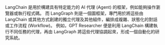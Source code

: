 LangChain 是用於構建具有特定能力的 AI 代理 (Agent) 的框架，例如能夠操作瀏覽器或執行程式碼。
而 LangGraph 則是一個圖框架，專門用於將這些由 LangChain 或其他方式創建的獨立代理及其他組件，編排成複雜、狀態化的對話或工作流程 (Workflow)。
例如，GPT Researcher 便是利用 LangChain 構建執行不同任務的代理，再由 LangGraph 將這些代理協調起來，形成一個自動化的研究系統。